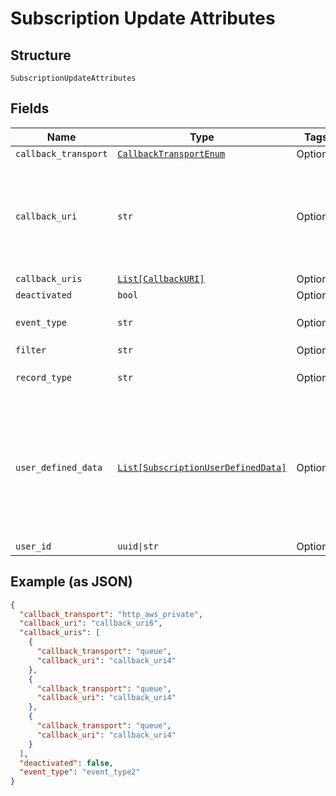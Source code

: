 
# Subscription Update Attributes

## Structure

`SubscriptionUpdateAttributes`

## Fields

| Name | Type | Tags | Description |
|  --- | --- | --- | --- |
| `callback_transport` | [`CallbackTransportEnum`](../../doc/models/callback-transport-enum.md) | Optional | - |
| `callback_uri` | `str` | Optional | Deprecated. Please use callback_uris instead<br>**Constraints**: *Pattern*: `^[A-Za-z0-9 .,@:\&\?=\/\-_]*$` |
| `callback_uris` | [`List[CallbackURI]`](../../doc/models/callback-uri.md) | Optional | - |
| `deactivated` | `bool` | Optional | - |
| `event_type` | `str` | Optional | **Constraints**: *Pattern*: `^[A-Za-z_-]*$` |
| `filter` | `str` | Optional | - |
| `record_type` | `str` | Optional | **Constraints**: *Pattern*: `^[A-Za-z_-]*$` |
| `user_defined_data` | [`List[SubscriptionUserDefinedData]`](../../doc/models/subscription-user-defined-data.md) | Optional | All purpose list of key-value pairs to store specific data for the associated subscription.<br>**Constraints**: *Maximum Items*: `5` |
| `user_id` | `uuid\|str` | Optional | - |

## Example (as JSON)

```json
{
  "callback_transport": "http_aws_private",
  "callback_uri": "callback_uri6",
  "callback_uris": [
    {
      "callback_transport": "queue",
      "callback_uri": "callback_uri4"
    },
    {
      "callback_transport": "queue",
      "callback_uri": "callback_uri4"
    },
    {
      "callback_transport": "queue",
      "callback_uri": "callback_uri4"
    }
  ],
  "deactivated": false,
  "event_type": "event_type2"
}
```

